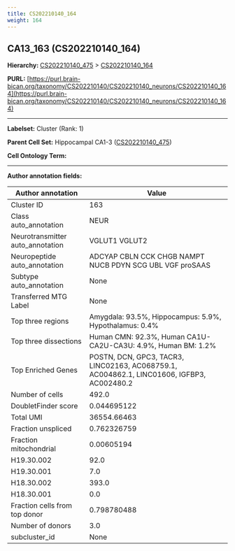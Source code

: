 ```yaml
---
title: CS202210140_164
weight: 164
---
```

## CA13_163 (CS202210140_164)
<b>Hierarchy: </b>
[CS202210140_475](../CS202210140_475) >
[CS202210140_164](../CS202210140_164)

**PURL:** [https://purl.brain-bican.org/taxonomy/CS202210140/CS202210140_neurons/CS202210140_164](https://purl.brain-bican.org/taxonomy/CS202210140/CS202210140_neurons/CS202210140_164)

---


**Labelset:** Cluster (Rank: 1)

**Parent Cell Set:** Hippocampal CA1-3 ([CS202210140_475](../CS202210140_475))



**Cell Ontology Term:** 

[MARKER GENES.]: #


---

[TRANSFERRED ANNOTATIONS.]: #


[AUTHOR ANNOTATION FIELDS.]: #


**Author annotation fields:**

| Author annotation | Value |
|-------------------|-------|
|Cluster ID|163|
|Class auto_annotation|NEUR|
|Neurotransmitter auto_annotation|VGLUT1 VGLUT2|
|Neuropeptide auto_annotation|ADCYAP CBLN CCK CHGB NAMPT NUCB PDYN SCG UBL VGF proSAAS|
|Subtype auto_annotation|None|
|Transferred MTG Label|None|
|Top three regions|Amygdala: 93.5%, Hippocampus: 5.9%, Hypothalamus: 0.4%|
|Top three dissections|Human CMN: 92.3%, Human CA1U-CA2U-CA3U: 4.9%, Human BM: 1.2%|
|Top Enriched Genes|POSTN, DCN, GPC3, TACR3, LINC02163, AC068759.1, AC004862.1, LINC01606, IGFBP3, AC002480.2|
|Number of cells|492.0|
|DoubletFinder score|0.044695122|
|Total UMI|36554.66463|
|Fraction unspliced|0.762326759|
|Fraction mitochondrial|0.00605194|
|H19.30.002|92.0|
|H19.30.001|7.0|
|H18.30.002|393.0|
|H18.30.001|0.0|
|Fraction cells from top donor|0.798780488|
|Number of donors|3.0|
|subcluster_id|None|
